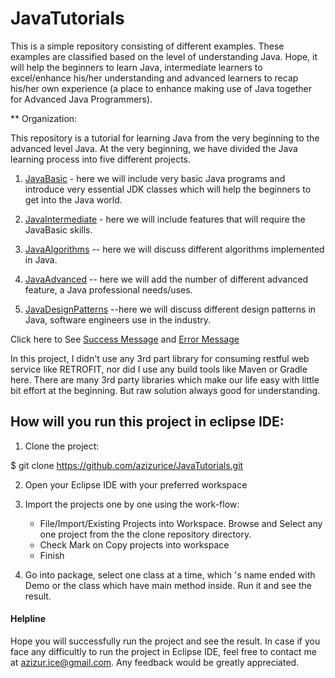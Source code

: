 # JavaTutorials

This is a simple repository consisting of different examples. These examples are classified based on the level of understanding Java. Hope, it will help the beginners to learn Java, intermediate learners to excel/enhance his/her understanding and advanced learners to recap his/her own experience (a place to enhance making use of Java together for Advanced Java Programmers).

** Organization:

This repository is a tutorial for learning Java from the very beginning to the advanced level Java. At the very beginning, we have divided the Java learning process
into five different projects.

1. [JavaBasic](https://github.com/azizurice/JavaTutorials/tree/master/JavaBasic) - here we will include very basic Java programs and introduce very essential JDK classes which will help the beginners to get into the Java world.

2. [JavaIntermediate](https://github.com/azizurice/JavaTutorials/tree/master/JavaIntermediate) - here we will include features that will require the JavaBasic skills.

3. [JavaAlgorithms](https://github.com/azizurice/JavaTutorials/tree/master/JavaAlgorithms) -- here we will discuss different algorithms implemented in Java.

4. [JavaAdvanced](https://github.com/azizurice/JavaTutorials/tree/master/JavaAdvanced)  -- here we will add the number of different advanced feature, a Java professional needs/uses.

5. [JavaDesignPatterns](JavaTutorials/JavaAdvanced/) --here we will discuss different design patterns in Java, software engineers use in the industry.  


Click here to See [Success Message](/docs/images/android-result.png) and [Error Message](/docs/images/android-error.png)


In this project, I didn't use any 3rd part library for consuming restful web service like RETROFIT, nor did I use any build tools like Maven or Gradle here. There are many 3rd party libraries which make our life easy with little bit effort at the beginning.
But raw solution always good for understanding.

## How will you run this project in eclipse IDE:

1. Clone the project:

  $ git clone https://github.com/azizurice/JavaTutorials.git

2. Open your Eclipse IDE with your preferred workspace

3. Import the projects one by one using the work-flow:

	* File/Import/Existing Projects into Workspace. Browse and Select any one project from the the clone repository directory.
	* Check Mark  on  Copy projects into workspace
	* Finish

4. Go into package, select one class at a time, which 's name ended with Demo or the class which have main method inside. Run it and see the result.

#### Helpline
Hope you will successfully run the project and see the result. In case if you face any difficultly to run
the project in Eclipse IDE, feel free to contact me at azizur.ice@gmail.com. Any feedback would be greatly appreciated.
